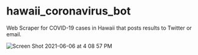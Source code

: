 # hawaii_coronavirus_bot
Web Scraper for COVID-19 cases in Hawaii that posts results to Twitter or email.

![Screen Shot 2021-06-06 at 4 08 57 PM](https://user-images.githubusercontent.com/21329545/120950274-2aecc280-c6e2-11eb-8498-56947b91cdba.png)


